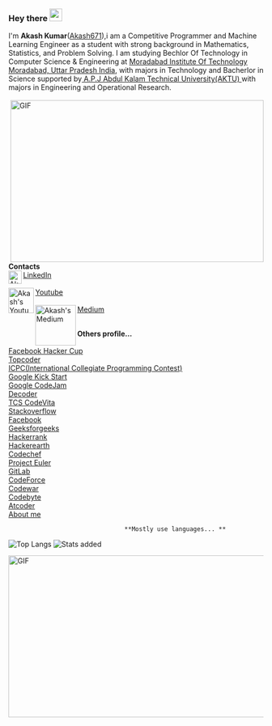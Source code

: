 
### Hey there <img src="https://media.giphy.com/media/hvRJCLFzcasrR4ia7z/giphy.gif" width="25px">
I'm **Akash Kumar**(<a href="https://github.com/Akash671/" target="_blank">Akash671</a>),i am a Competitive Programmer and Machine Learning Engineer as a student with strong background in Mathematics, Statistics, and Problem Solving. I am studying Bechlor Of Technology in Computer Science & Engineering at <a href="https://www.mitmoradabad.edu.in/" target="_blank"> Moradabad Institute Of Technology Moradabad, Uttar Pradesh India</a>, with majors in Technology and Bacherlor in Science supported by<a href="https://aktu.ac.in/"> A.P.J Abdul Kalam Technical University(AKTU) </a>with majors in Engineering and Operational Research. <br> <br>
<img align="right" alt="GIF" src="https://cdn.dribbble.com/users/2344801/screenshots/4774578/alphatestersanimation2.gif?raw=true" width="500" height="320"/>
<br>
**Contacts**
<br>
<img align="left" alt="Akash's LinkdeIN" width="26px" src="https://image.flaticon.com/icons/png/512/174/174857.png"/> <a href="https://www.linkedin.com/in/akash-kumar-52563018a/">LinkedIn</a>
<br>
<br>
<img align="left" alt="Akash's Youtube" width="50px" src="https://upload.wikimedia.org/wikipedia/commons/thumb/e/e1/Logo_of_YouTube_%282015-2017%29.svg/1200px-Logo_of_YouTube_%282015-2017%29.svg.png"/> <a href="https://youtu.be/DgjB3GTsdao">Youtube</a>
<br><br>
<img align="left" alt="Akash's Medium" width="80px" src="https://miro.medium.com/max/8976/1*Ra88BZ-CSTovFS2ZSURBgg.png"/> <a href="https://medium.com/@akashsaininasa">Medium</a>
<br>
<br>

**Others profile...**  
<br>
<a href="https://www.facebook.com/codingcompetitions/hacker-cup/">Facebook Hacker Cup</a>
<br>
<a href="https://www.topcoder.com/">Topcoder</a>
<br>
<a href="https://icpc.global/private/profile/584919">ICPC(International Collegiate Programming Contest)</a>
<br>
<a href="https://codingcompetitions.withgoogle.com/kickstart/certificate/summary/000000000019ffc6">Google Kick Start</a>
<br>
<a href="https://codingcompetitions.withgoogle.com/codejam/certificate/summary/00000000001857b3">Google CodeJam</a>
<br>
<a href="https://code.dcoder.tech/profile/akashsaini">Decoder</a>
<br>
<a href="https://nextstep.tcs.com/campus/#/CT20203113369">TCS CodeVita</a>
<br>
<a href="https://stackoverflow.com/users/14312178/akash-kumar?tab=profile/">Stackoverflow</a>
<br>
<a href="https://www.facebook.com/profile.php?id=100034209998322">Facebook</a>
<br>
<a href="https://auth.geeksforgeeks.org/user/hitmanmit1996/practice/">Geeksforgeeks</a>
<br>
<a href="https://www.hackerrank.com/akashsaini454545">Hackerrank</a>
<br>
<a href="http://www.hackerearth.com/@akash4031">Hackerearth</a>
<br>
<a href="https://www.codechef.com/users/akash1996kumar">Codechef</a>
<br>
<a href="https://projecteuler.net/profile/Akash1996.png">Project Euler</a>
<br>
<a href="https://gitlab.com/Akash671">GitLab</a>
<br>
<a href="http://codeforces.com/profile/akashsaini454545">CodeForce</a>
<br>
<a href="https://www.codewars.com/users/Akash671">Codewar</a>
<br>
<a href="https://www.coderbyte.com/profile/Akash1996">Codebyte</a>
<br>
<a href="https://atcoder.jp/users/Akash_1996">Atcoder</a>
<br>
<a href="https://githubmemory.com/@Akash671">About me</a>





                                    **Mostly use languages... **
![Top Langs](https://github-readme-stats.vercel.app/api/top-langs/?username=Akash671)            ![Stats added](https://github-readme-stats.vercel.app/api?username=Akash671&&show_icons=true)
<!--
![Languages Stats](https://github-readme-stats.vercel.app/api/top-langs/?username=Akash671)
-->
<img align="right" alt="GIF" src="https://64.media.tumblr.com/12b5f470bec733ca4951a8d78743f08a/tumblr_mk0szziY2z1qmpg90o1_500.gifv?raw=true" width="1000" height="320"/>
